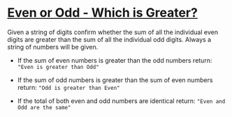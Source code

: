 # [Even or Odd - Which is Greater?](https://www.codewars.com/kata/even-or-odd-which-is-greater "https://www.codewars.com/kata/57f7b8271e3d9283300000b4")

Given a string of digits confirm whether the sum of all the individual even digits are greater than the sum of all the individual odd
digits. Always a string of numbers will be given.

* If the sum of even numbers is greater than the odd numbers return: `"Even is greater than Odd"`

* If the sum of odd numbers is greater than the sum of even numbers return: `"Odd is greater than Even"`

* If the total of both even and odd numbers are identical return: `"Even and Odd are the same"`